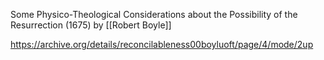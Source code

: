 Some Physico-Theological Considerations about the Possibility of the Resurrection (1675)
by [[Robert Boyle]]

https://archive.org/details/reconcilableness00boyluoft/page/4/mode/2up

